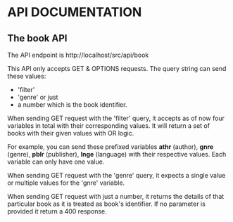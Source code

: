 # API DOCUMENTATION

## The book API
The API endpoint is http://localhost/src/api/book

This API only accepts GET & OPTIONS requests. The query string can send these
values:
- 'filter'
- 'genre' or just
- a number which is the book identifier.

When sending GET request with the 'filter' query, it accepts as of now four
variables in total with their corresponding values. It will return a set of
books with their given values with OR logic.

For example, you can send these prefixed variables **athr** (author), **gnre**
(genre), **pblr** (publisher), **lnge** (language) with their respective values.
Each variable can only have one value.

When sending GET request with the 'genre' query, it expects a single value or
multiple values for the 'gnre' variable.

When sending GET request with just a number, it returns the details of that
particular book as it is treated as book's identifier. If no parameter is
provided it return a 400 response.
